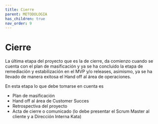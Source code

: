 ```yaml
---
title: Cierre
parent: METODOLOGIA
has_children: true
nav_order: 9
---
```


# Cierre

La última etapa del proyecto que es la de cierre, da comienzo cuando se cuenta con el plan de masificación y ya se ha concluido la etapa de remediación y estabilización en el MVP y/o releases, asimismo, ya se ha llevado de manera exitosa el Hand off al área de operaciones.

En esta etapa lo que debe tomarse en cuenta es

* Plan de masificación
* Hand off al área de Customer Succes
* Retrospectiva del proyecto
* Acta de cierre o comunicado (lo debe presentar el Scrum Master al cliente y a Dirección Interna Kata)
